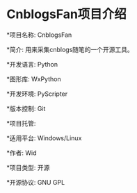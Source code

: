 ﻿CnblogsFan项目介绍
==================

*项目名称: CnblogsFan

*简介: 用来采集cnblogs随笔的一个开源工具。

*开发语言: Python

*图形库: WxPython

*开发环境: PyScripter

*版本控制: Git

*项目托管: 

*适用平台: Windows/Linux

*作者: Wid

*项目类型: 开源

*开源协议: GNU GPL